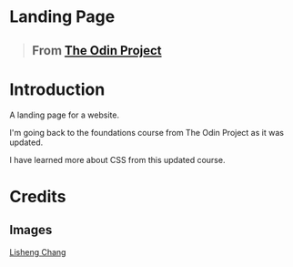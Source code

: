 # Landing Page

> ## From [The Odin Project](https://www.theodinproject.com/paths/foundations/courses/foundations/lessons/landing-page)

# Introduction

A landing page for a website.

I'm going back to the foundations course from The Odin Project as it was updated.

I have learned more about CSS from this updated course.

# Credits

## Images

[Lisheng Chang](https://unsplash.com/@changlisheng)